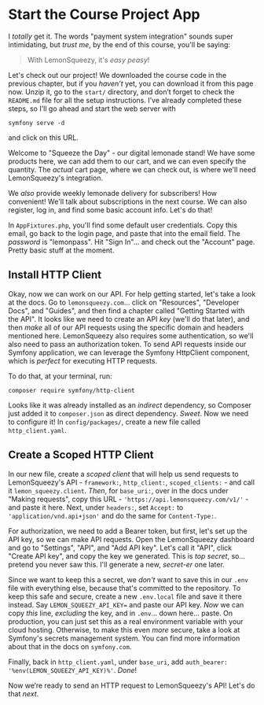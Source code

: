 # Start the Course Project App

I *totally* get it. The words "payment system integration" sounds super intimidating, but *trust me*, by the end of this course, you'll be saying:

> With LemonSqueezy, it's *easy peasy*!

Let's check out our project! We downloaded the course code in the previous chapter, but if you *haven’t* yet, you can download it from this page now. Unzip it, go to the `start/` directory, and don’t forget to check the `README.md` file for all the setup instructions. I’ve already completed these steps, so I'll go ahead and start the web server with

```terminal
symfony serve -d
```

and click on this URL.

Welcome to "Squeeze the Day" - our digital lemonade stand! We have some products here, we can add them to our cart, and we can even specify the quantity. The *actual* cart page, where we can check out, is where we'll need LemonSqueezy's integration.

We *also* provide weekly lemonade delivery for subscribers! How convenient! We'll talk about subscriptions in the next course. We can also register, log in, and find some basic account info. Let's do that!

In `AppFixtures.php`, you'll find some default user credentials. Copy this email, go back to the login page, and paste that into the email field. The *password* is "lemonpass". Hit "Sign In"... and check out the "Account" page. Pretty basic stuff at the moment.

## Install HTTP Client
Okay, now we can work on our API. For help getting started, let's take a look at the docs. Go to `lemonsqueezy.com`... click on "Resources", "Developer Docs", and "Guides", and then find a chapter called "Getting Started with the API". It looks like we need to create an API *key* (we'll do that later), and then *make* all of our API requests using the specific domain and headers mentioned here. LemonSqueezy also requires some authentication, so we'll also need to pass an authorization token. To send API requests inside our Symfony application, we can leverage the Symfony HttpClient component, which is *perfect* for executing HTTP requests.

To do that, at your terminal, run:

```terminal
composer require symfony/http-client
```

Looks like it was already installed as an *indirect* dependency, so Composer just added it to `composer.json` as direct dependency. *Sweet*. Now we need to configure it! In `config/packages/`, create a new file called `http_client.yaml`.

## Create a Scoped HTTP Client
In our new file, create a *scoped client* that will help us send requests to LemonSqueezy's API - `framework:`, `http_client:`, `scoped_clients:` - and call it `lemon_squeezy.client`. *Then*, for `base_uri:`, over in the docs under "Making requests", copy this URL - `'https://api.lemonsqueezy.com/v1/'` - and paste it here. Next, under `headers:`, set `Accept:` to `'application/vnd.api+json'` and do the same for `Content-Type:`.

For authorization, we need to add a Bearer token, but first, let's set up the API key, so we can make API requests. Open the LemonSqueezy dashboard and go to "Settings", "API", and "Add API key". Let's call it "API", click "Create API key", and copy the key we generated. This is *top secret*, so... pretend you never saw this. I'll generate a new, *secret-er* one later.

Since we want to keep this a secret, we *don't* want to save this in our `.env` file with everything else, because that's committed to the repository. To keep this safe and secure, create a new `.env.local` file and save it there instead. Say `LEMON_SQUEEZY_API_KEY=` and paste our API key. *Now* we can copy *this* line, *excluding* the key, and in `.env`... down here... paste. On production, you can just set this as a real environment variable with your cloud hosting. Otherwise, to make this even *more* secure, take a look at Symfony's secrets management system. You can find more information about that in the docs on `symfony.com`.

Finally, back in `http_client.yaml`, under `base_uri`, add `auth_bearer: '%env(LEMON_SQUEEZY_API_KEY)%'`. *Done*!

Now we’re ready to send an HTTP request to LemonSqueezy's API! Let's do that *next*.
